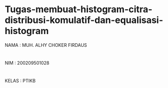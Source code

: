 
# Tugas-membuat-histogram-citra-distribusi-komulatif-dan-equalisasi-histogram

NAMA  : MUH. ALHY CHOKER FIRDAUS
#
NIM   : 200209501028
#
KELAS : PTIKB
